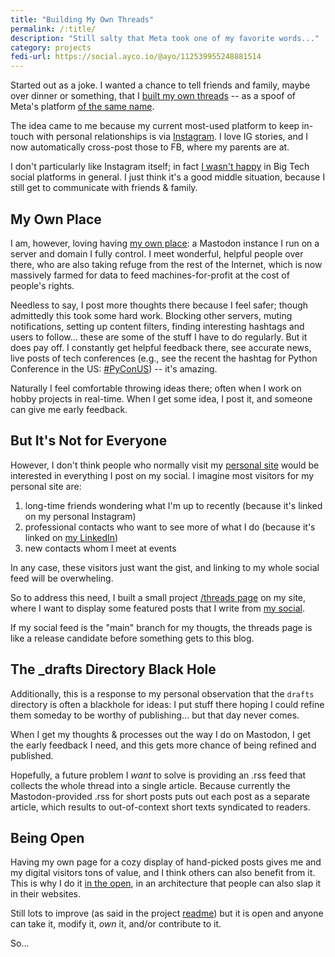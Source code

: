 ```yaml
---
title: "Building My Own Threads"
permalink: /:title/
description: "Still salty that Meta took one of my favorite words..."
category: projects
fedi-url: https://social.ayco.io/@ayo/112539955248881514
---
```


Started out as a joke. I wanted a chance to tell friends and family, maybe over dinner or something, that I [built my own threads](https://ayo.ayco.io/threads/112258065967208438) -- as a spoof of Meta's platform [of the same name](https://about.fb.com/news/2023/07/introducing-threads-new-app-text-sharing/).

The idea came to me because my current most-used platform to keep in-touch with personal relationships is via [Instagram](https://instagram.com/ayoayco). I love IG stories, and I now automatically cross-post those to FB, where my parents are at.

I don't particularly like Instagram itself; in fact [I wasn't happy](https://ayos.blog/stopped-tracking-on-my-sites) in Big Tech social platforms in general. I just think it's a good middle situation, because I still get to communicate with friends & family.

## My Own Place

I am, however, loving having [my own place](https://social.ayco.io): a Mastodon instance I run on a server and domain I fully control. I meet wonderful, helpful people over there, who are also taking refuge from the rest of the Internet, which is now massively farmed for data to feed machines-for-profit at the cost of people's rights.

Needless to say, I post more thoughts there because I feel safer; though admittedly this took some hard work. Blocking other servers, muting notifications, setting up content filters, finding interesting hashtags and users to follow... these are some of the stuff I have to do regularly. But it does pay off. I constantly get helpful feedback there, see accurate news, live posts of tech conferences (e.g., see the recent the hashtag for Python Conference in the US: [#PyConUS](https://social.ayco.io/tags/pyconus)) -- it's amazing.

Naturally I feel comfortable throwing ideas there; often when I work on hobby projects in real-time. When I get some idea, I post it, and someone can give me early feedback.

## But It's Not for Everyone

However, I don't think people who normally visit my [personal site](https://ayo.ayco.io) would be interested in everything I post on my social. I imagine most visitors for my personal site are:

1. long-time friends wondering what I'm up to recently (because it's linked on my personal Instagram)
2. professional contacts who want to see more of what I do (because it's linked on [my LinkedIn](https://www.linkedin.com/in/ayoayco))
3. new contacts whom I meet at events

In any case, these visitors just want the gist, and linking to my whole social feed will be overwheling.

So to address this need, I built a small project [/threads page](https://ayo.ayco.io/threads) on my site, where I want to display some featured posts that I write from [my social](https://social.ayco.io).

If my social feed is the "main" branch for my thougts, the threads page is like a release candidate before something gets to this blog.

## The \_drafts Directory Black Hole

Additionally, this is a response to my personal observation that the `drafts` directory is often a blackhole for ideas: I put stuff there hoping I could refine them someday to be worthy of publishing... but that day never comes.

When I get my thoughts & processes out the way I do on Mastodon, I get the early feedback I need, and this gets more chance of being refined and published.

Hopefully, a future problem I _want_ to solve is providing an .rss feed that collects the whole thread into a single article. Because currently the Mastodon-provided .rss for short posts puts out each post as a separate article, which results to out-of-context short texts syndicated to readers.

## Being Open

Having my own page for a cozy display of hand-picked posts gives me and my digital visitors tons of value, and I think others can also benefit from it. This is why I do it [in the open](https://sr.ht/~ayoayco/personal-site/), in an architecture that people can also slap it in their websites.

Still lots to improve (as said in the project [readme](https://git.sr.ht/~ayoayco/threads#threads)) but it is open and anyone can take it, modify it, _own_ it, and/or contribute to it.

So...
